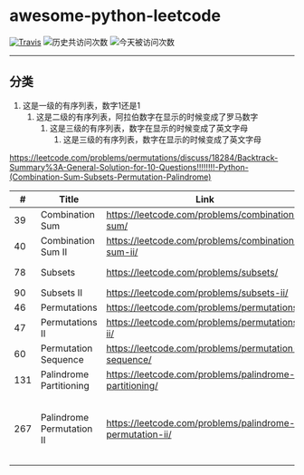 # awesome-python-leetcode

[![Travis](https://img.shields.io/badge/language-Python3-brightgreen.svg)]()
![历史共访问次数](https://visitor-count-badge.herokuapp.com/total.svg?repo_id=xiaomageGitHub.awesome-python-leetcode)
![今天被访问次数](https://visitor-count-badge.herokuapp.com/today.svg?repo_id=xiaomageGitHub.awesome-python-leetcode)

---

## 分类
1. 这是一级的有序列表，数字1还是1
   1. 这是二级的有序列表，阿拉伯数字在显示的时候变成了罗马数字
      1. 这是三级的有序列表，数字在显示的时候变成了英文字母
         1. 这是三级的有序列表，数字在显示的时候变成了英文字母
    
    
https://leetcode.com/problems/permutations/discuss/18284/Backtrack-Summary%3A-General-Solution-for-10-Questions!!!!!!!!-Python-(Combination-Sum-Subsets-Permutation-Palindrome)

| # | Title | Link | Difficulty | Tag | Related | Note |
| ------------- | ------------- | ------------- | ------------- | ------------- | ------------- | ------------- |
| 39 | Combination Sum | https://leetcode.com/problems/combination-sum/ | Medium | Backtracking/Array |  |  |
| 40 | Combination Sum II | https://leetcode.com/problems/combination-sum-ii/ | Medium | Backtracking/Array |  |  |
| 78 | Subsets | https://leetcode.com/problems/subsets/ | Medium | Backtracking/Array/Bit Manipulation |  |  |
| 90 | Subsets II | https://leetcode.com/problems/subsets-ii/ | Medium | Backtracking/Array |  |  |
| 46 | Permutations | https://leetcode.com/problems/permutations/ | Medium | Backtracking |  |  |
| 47 | Permutations II | https://leetcode.com/problems/permutations-ii/ | Medium | Backtracking |  |  |
| 60 | Permutation Sequence | https://leetcode.com/problems/permutation-sequence/ | Medium | Backtracking/Math |  |  |
| 131 | Palindrome Partitioning | https://leetcode.com/problems/palindrome-partitioning/ | Medium | Backtracking |  |  |
| 267 | Palindrome Permutation II | https://leetcode.com/problems/palindrome-permutation-ii/ | Medium | Backtracking | 31. Next Permutation: https://leetcode.com/problems/next-permutation/ Medium Array<br>266. Palindrome Permutation: https://leetcode.com/problems/palindrome-permutation/ Easy HashTable |  |







